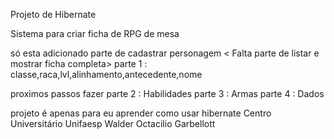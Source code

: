 Projeto de Hibernate

Sistema para criar ficha de RPG de mesa 

só esta adicionado parte de cadastrar personagem < Falta parte de listar e mostrar ficha completa>
parte 1 : classe,raca,lvl,alinhamento,antecedente,nome 

proximos passos fazer
parte 2 : Habilidades 
parte 3 : Armas
parte 4 : Dados


projeto é apenas para eu aprender como usar hibernate
Centro Universitário Unifaesp
Walder Octacilio Garbellott
